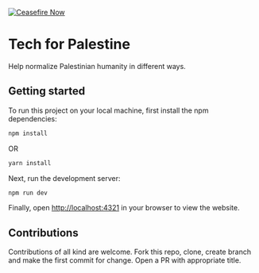 [![Ceasefire Now](https://badge.techforpalestine.org/default)](https://techforpalestine.org/learn-more)

# Tech for Palestine

Help normalize Palestinian humanity in different ways.

## Getting started

To run this project on your local machine, first install the npm dependencies:

```bash
npm install 
```

OR

```bash
yarn install
```

Next, run the development server:

```bash
npm run dev
```

Finally, open [http://localhost:4321](http://localhost:4321) in your browser to view the website.


## Contributions

Contributions of all kind are welcome. Fork this repo, clone, create branch and make the first commit for change. Open a PR with appropriate title.
